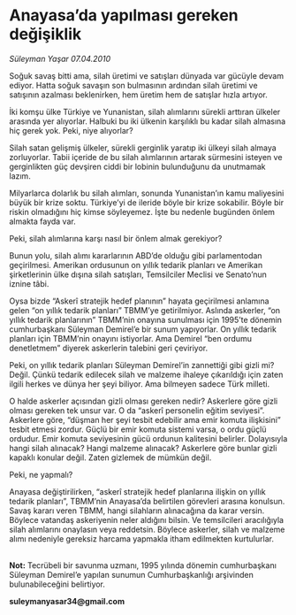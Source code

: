 # Anayasa’da yapılması gereken değişiklik

*Süleyman Yaşar 07.04.2010*

<div class="yazi"><p>Soğuk savaş bitti ama, silah üretimi ve satışları dünyada var gücüyle devam ediyor. Hatta soğuk savaşın son bulmasının ardından silah üretimi ve satışının azalması beklenirken, hem üretim hem de satışlar hızla artıyor.</p>
<p>İki komşu ülke Türkiye ve Yunanistan, silah alımlarını sürekli arttıran ülkeler arasında yer alıyorlar. Halbuki bu iki ülkenin karşılıklı bu kadar silah almasına hiç gerek yok. Peki, niye alıyorlar? </p>
<p>Silah satan gelişmiş ülkeler, sürekli gerginlik yaratıp iki ülkeyi silah almaya zorluyorlar. Tabii içeride de bu silah alımlarının artarak sürmesini isteyen ve gerginlikten güç devşiren ciddi bir lobinin bulunduğunu da unutmamak lazım. </p>
<p>Milyarlarca dolarlık bu silah alımları, sonunda Yunanistan’ın kamu maliyesini büyük bir krize soktu. Türkiye’yi de ileride böyle bir krize sokabilir. Böyle bir riskin olmadığını hiç kimse söyleyemez. İşte bu nedenle bugünden önlem almakta fayda var.</p>
<p>Peki, silah alımlarına karşı nasıl bir önlem almak gerekiyor? </p>
<p>Bunun yolu, silah alımı kararlarının ABD’de olduğu gibi parlamentodan geçirilmesi. Amerikan ordusunun on yıllık tedarik planları ve Amerikan şirketlerinin ülke dışına silah satışları, Temsilciler Meclisi ve Senato’nun iznine tâbi. </p>
<p>Oysa bizde “Askerî stratejik hedef planının” hayata geçirilmesi anlamına gelen “on yıllık tedarik planları” TBMM’ye getirilmiyor. Aslında askerler, “on yıllık tedarik planlarının” TBMM’nin onayına sunulması için 1995’te dönemin cumhurbaşkanı Süleyman Demirel’e bir sunum yapıyorlar. On yıllık tedarik planları için TBMM’nin onayını istiyorlar. Ama Demirel “ben ordumu denetletmem” diyerek askerlerin talebini geri çeviriyor.</p>
<p>Peki, on yıllık tedarik planları Süleyman Demirel’in zannettiği gibi gizli mi? Değil. Çünkü tedarik edilecek silah ve malzeme ihaleye çıkarıldığı için zaten ilgili herkes ve dünya her şeyi biliyor. Ama bilmeyen sadece Türk milleti. </p>
<p>O halde askerler açısından gizli olması gereken nedir? Askerlere göre gizli olması gereken tek unsur var. O da “askerî personelin eğitim seviyesi”. Askerlere göre, “düşman her şeyi tesbit edebilir ama emir komuta ilişkisini” tesbit etmesi zordur. Güçlü bir emir komuta sistemi varsa, o ordu güçlü ordudur. Emir komuta seviyesinin gücü ordunun kalitesini belirler. Dolayısıyla hangi silah alınacak? Hangi malzeme alınacak? Askerlere göre bunlar gizli kapaklı konular değil. Zaten gizlemek de mümkün değil.</p>
<p>Peki, ne yapmalı?</p>
<p>Anayasa değiştirilirken, “askerî stratejik hedef planlarına ilişkin on yıllık tedarik planları”, TBMM’nin Anayasa’da belirtilen görevleri arasına konulsun. Savaş kararı veren TBMM, hangi silahların alınacağına da karar versin. Böylece vatandaş askeriyenin neler aldığını bilsin. Ve temsilcileri aracılığıyla silah alımlarını onaylasın veya reddetsin. Böylece askerler, silah ve malzeme alımı nedeniyle gereksiz harcama yapmakla itham edilmekten kurtulurlar. </p>
<p><b><br/>Not:</b> Tecrübeli bir savunma uzmanı, 1995 yılında dönemin cumhurbaşkanı Süleyman Demirel’e yapılan sunumun Cumhurbaşkanlığı arşivinden bulunabileceğini belirtiyor.</p>
<p><b>suleymanyasar34@gmail.com</b></p></div>

